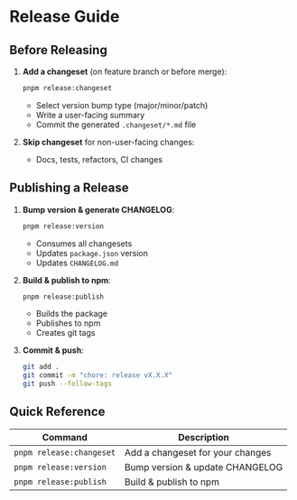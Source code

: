 # Release Guide

## Before Releasing

1. **Add a changeset** (on feature branch or before merge):

   ```bash
   pnpm release:changeset
   ```

   - Select version bump type (major/minor/patch)
   - Write a user-facing summary
   - Commit the generated `.changeset/*.md` file

2. **Skip changeset** for non-user-facing changes:
   - Docs, tests, refactors, CI changes

## Publishing a Release

1. **Bump version & generate CHANGELOG**:

   ```bash
   pnpm release:version
   ```

   - Consumes all changesets
   - Updates `package.json` version
   - Updates `CHANGELOG.md`

2. **Build & publish to npm**:

   ```bash
   pnpm release:publish
   ```

   - Builds the package
   - Publishes to npm
   - Creates git tags

3. **Commit & push**:
   ```bash
   git add .
   git commit -m "chore: release vX.X.X"
   git push --follow-tags
   ```

## Quick Reference

| Command                  | Description                      |
| ------------------------ | -------------------------------- |
| `pnpm release:changeset` | Add a changeset for your changes |
| `pnpm release:version`   | Bump version & update CHANGELOG  |
| `pnpm release:publish`   | Build & publish to npm           |
